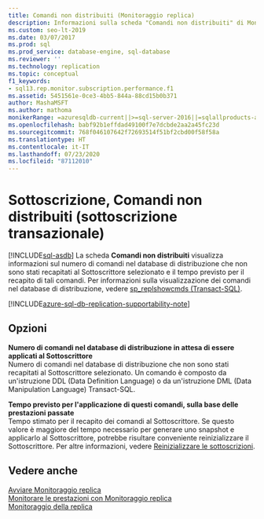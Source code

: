 ```yaml
---
title: Comandi non distribuiti (Monitoraggio replica)
description: Informazioni sulla scheda "Comandi non distribuiti" di Monitoraggio replica in SQL Server Management Studio (SSMS).
ms.custom: seo-lt-2019
ms.date: 03/07/2017
ms.prod: sql
ms.prod_service: database-engine, sql-database
ms.reviewer: ''
ms.technology: replication
ms.topic: conceptual
f1_keywords:
- sql13.rep.monitor.subscription.performance.f1
ms.assetid: 5451561e-0ce3-4bb5-844a-88cd15b0b371
author: MashaMSFT
ms.author: mathoma
monikerRange: =azuresqldb-current||>=sql-server-2016||=sqlallproducts-allversions
ms.openlocfilehash: babf92b1effdad49100f7e7dcbde2aa2a45fc23d
ms.sourcegitcommit: 768f046107642f72693514f51bf2cbd00f58f58a
ms.translationtype: HT
ms.contentlocale: it-IT
ms.lasthandoff: 07/23/2020
ms.locfileid: "87112010"
---
```

# <a name="subscription-undistributed-commands-transactional-subscription"></a>Sottoscrizione, Comandi non distribuiti (sottoscrizione transazionale)
[!INCLUDE[sql-asdb](../../includes/applies-to-version/sql-asdb.md)]
  La scheda **Comandi non distribuiti** visualizza informazioni sul numero di comandi nel database di distribuzione che non sono stati recapitati al Sottoscrittore selezionato e il tempo previsto per il recapito di tali comandi. Per informazioni sulla visualizzazione dei comandi nel database di distribuzione, vedere [sp_replshowcmds &#40;Transact-SQL&#41;](../../relational-databases/system-stored-procedures/sp-replshowcmds-transact-sql.md).  

[!INCLUDE[azure-sql-db-replication-supportability-note](../../includes/azure-sql-db-replication-supportability-note.md)]
  
## <a name="options"></a>Opzioni  
 **Numero di comandi nel database di distribuzione in attesa di essere applicati al Sottoscrittore**  
 Numero di comandi nel database di distribuzione che non sono stati recapitati al Sottoscrittore selezionato. Un comando è composto da un'istruzione DDL (Data Definition Language) o da un'istruzione DML (Data Manipulation Language) Transact-SQL.  
  
 **Tempo previsto per l'applicazione di questi comandi, sulla base delle prestazioni passate**  
 Tempo stimato per il recapito dei comandi al Sottoscrittore. Se questo valore è maggiore del tempo necessario per generare uno snapshot e applicarlo al Sottoscrittore, potrebbe risultare conveniente reinizializzare il Sottoscrittore. Per altre informazioni, vedere [Reinizializzare le sottoscrizioni](../../relational-databases/replication/reinitialize-subscriptions.md).  
  
## <a name="see-also"></a>Vedere anche  
 [Avviare Monitoraggio replica](../../relational-databases/replication/monitor/start-the-replication-monitor.md)   
 [Monitorare le prestazioni con Monitoraggio replica](../../relational-databases/replication/monitor/monitor-performance-with-replication-monitor.md)   
 [Monitoraggio della replica](../../relational-databases/replication/monitor/monitoring-replication.md)  
  
  
